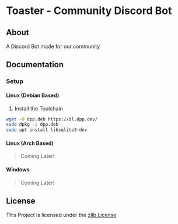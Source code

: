 # Toaster - Community Discord Bot

## About
A Discord Bot made for our community

## Documentation

### Setup

#### Linux (Debian Based)

1. Install the Toolchain
```bash
wget -O dpp.deb https://dl.dpp.dev/
sudo dpkg -i dpp.deb
sudo apt install libsqlite3-dev
```

#### Linux (Arch Based)

> Coming Later!

#### Windows

> Coming Later!

## License

This Project is licensed under the [zlib License](https://opensource.org/license/zlib-license-php/)
